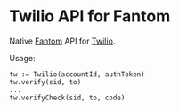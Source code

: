 # Twilio API for Fantom

Native [Fantom](https://fantom.org) API for [Twilio](https://www.twilio.com).

Usage:

```fantom
tw := Twilio(accountId, authToken)
tw.verify(sid, to)
...
tw.verifyCheck(sid, to, code)
```